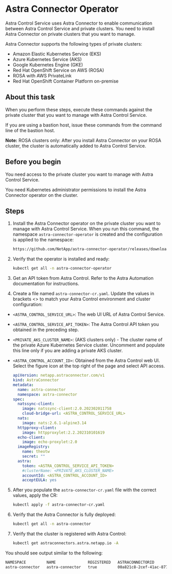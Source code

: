 # Astra Connector Operator 

Astra Control Service uses Astra Connector to enable communication between Astra Control Service and private clusters. You need to install Astra Connector on private clusters that you want to manage.

Astra Connector supports the following types of private clusters:

- Amazon Elastic Kubernetes Service (EKS)
- Azure Kubernetes Service (AKS)
- Google Kubernetes Engine (GKE)
- Red Hat OpenShift Service on AWS (ROSA)
- ROSA with AWS PrivateLink
- Red Hat OpenShift Container Platform on-premise

## About this task

When you perform these steps, execute these commands against the private cluster that you want to manage with Astra Control Service.

If you are using a bastion host, issue these commands from the command line of the bastion host.

**Note:** ROSA clusters only: After you install Astra Connector on your ROSA cluster, the cluster is automatically added to Astra Control Service.

## Before you begin

You need access to the private cluster you want to manage with Astra Control Service.

You need Kubernetes administrator permissions to install the Astra Connector operator on the cluster.

## Steps

1. Install the Astra Connector operator on the private cluster you want to manage with Astra Control Service. When you run this command, the namespace `astra-connector-operator` is created and the configuration is applied to the namespace:

    ```bash
    https://github.com/NetApp/astra-connector-operator/releases/download/23.07.0-202310251519/astraconnector_operator.yaml
    ```

2. Verify that the operator is installed and ready:

    ```bash
    kubectl get all -n astra-connector-operator
    ```

3. Get an API token from Astra Control. Refer to the Astra Automation documentation for instructions.

4. Create a file named `astra-connector-cr.yaml`. Update the values in brackets <> to match your Astra Control environment and cluster configuration:

- `<ASTRA_CONTROL_SERVICE_URL>`: The web UI URL of Astra Control Service.
- `<ASTRA_CONTROL_SERVICE_API_TOKEN>`: The Astra Control API token you obtained in the preceding step.
- `<PRIVATE_AKS_CLUSTER_NAME>`: (AKS clusters only) - The cluster name of the private Azure Kubernetes Service cluster. Uncomment and populate this line only if you are adding a private AKS cluster.
- `<ASTRA_CONTROL_ACCOUNT_ID>`: Obtained from the Astra Control web UI. Select the figure icon at the top right of the page and select API access.

    ```yaml
    apiVersion: netapp.astraconnector.com/v1
    kind: AstraConnector
    metadata:
      name: astra-connector
      namespace: astra-connector
    spec:
      natssync-client:
        image: natssync-client:2.0.202302011758
        cloud-bridge-url: <ASTRA_CONTROL_SERVICE_URL>
      nats:
        image: nats:2.6.1-alpine3.14
      httpproxy-client:
        image: httpproxylet:2.2.202310101619
      echo-client:
        image: echo-proxylet:2.0
      imageRegistry:
        name: theotw
        secret: ""
      astra:
        token: <ASTRA_CONTROL_SERVICE_API_TOKEN>
        #clusterName: <PRIVATE_AKS_CLUSTER_NAME>
        accountId: <ASTRA_CONTROL_ACCOUNT_ID>
        acceptEULA: yes
    ```

5. After you populate the `astra-connector-cr.yaml` file with the correct values, apply the CR:

    ```bash
    kubectl apply -f astra-connector-cr.yaml
    ```

6. Verify that the Astra Connector is fully deployed:

    ```bash
    kubectl get all -n astra-connector
    ```

7. Verify that the cluster is registered with Astra Control:

    ```bash
    kubectl get astraconnectors.astra.netapp.io -A
    ```

You should see output similar to the following:

```bash
NAMESPACE         NAME              REGISTERED   ASTRACONNECTORID                       STATUS
astra-connector   astra-connector   true         00a821c8-2cef-41ac-8777-ed05a417883e   Registered with Astra